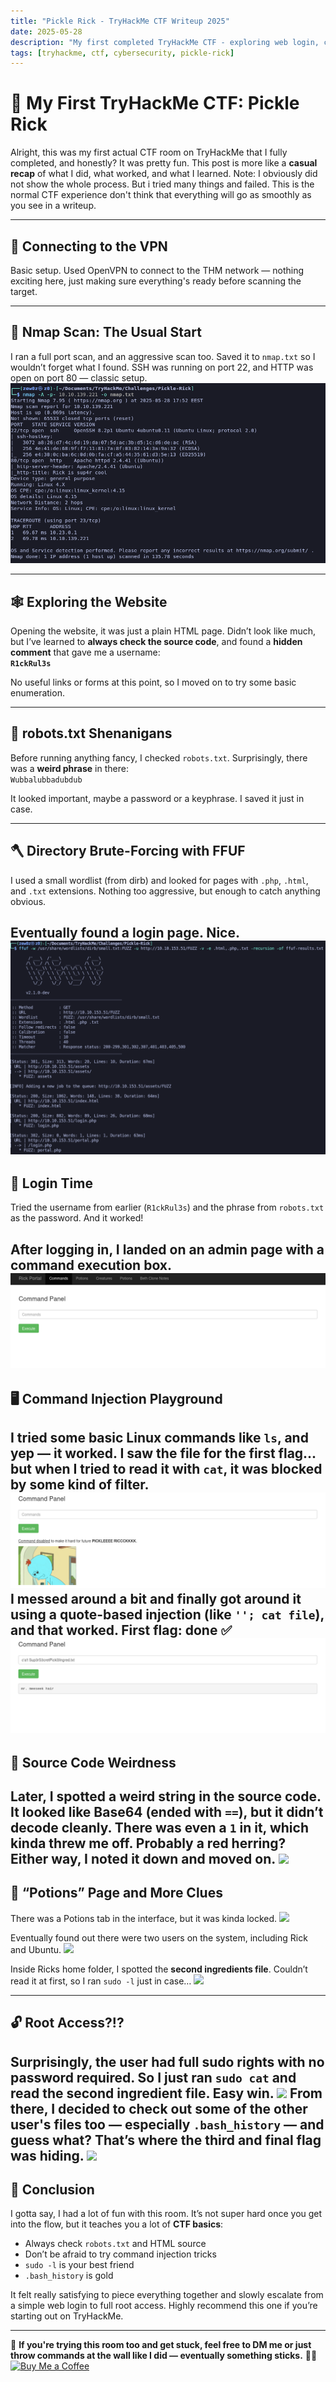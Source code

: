 ```yaml
---
title: "Pickle Rick - TryHackMe CTF Writeup 2025"
date: 2025-05-28
description: "My first completed TryHackMe CTF - exploring web login, command injection, and privilege escalation."
tags: [tryhackme, ctf, cybersecurity, pickle-rick]
---
```


# 🧠 My First TryHackMe CTF: Pickle Rick

Alright, this was my first actual CTF room on TryHackMe that I fully completed, and honestly? It was pretty fun. This post is more like a **casual recap** of what I did, what worked, and what I learned. 
Note: I obviously did not show the whole process. But i tried many things and failed. This is the normal CTF experience don't think that everything will go as smoothly as you see in a writeup.

---

## 🔌 Connecting to the VPN

Basic setup. Used OpenVPN to connect to the THM network — nothing exciting here, just making sure everything's ready before scanning the target.

---

## 🔎 Nmap Scan: The Usual Start

I ran a full port scan, and an aggressive scan too. Saved it to `nmap.txt` so I wouldn’t forget what I found. SSH was running on port 22, and HTTP was open on port 80 — classic setup.
![](/assets/img/pickle-rick/nmap.png)

---

## 🕸️ Exploring the Website

Opening the website, it was just a plain HTML page. Didn’t look like much, but I’ve learned to **always check the source code**, and  found a **hidden comment** that gave me a username:  
**`R1ckRul3s`**

No useful links or forms at this point, so I moved on to try some basic enumeration.

---

## 🤖 robots.txt Shenanigans

Before running anything fancy, I checked `robots.txt`. Surprisingly, there was a **weird phrase** in there:  
`Wubbalubbadubdub`

It looked important, maybe a password or a keyphrase. I saved it just in case.

---

## 🪓 Directory Brute-Forcing with FFUF

I used a small wordlist (from dirb) and looked for pages with `.php`, `.html`, and `.txt` extensions. Nothing too aggressive, but enough to catch anything obvious.

Eventually found a **login page**. Nice.
![](/assets/img/pickle-rick/ffuf-dir.png)
---

## 🔐 Login Time

Tried the username from earlier (`R1ckRul3s`) and the phrase from `robots.txt` as the password. And it worked!  

After logging in, I landed on an admin page with a **command execution box**.
![](/assets/img/pickle-rick/command-page.png)
---

## 🖥️ Command Injection Playground

I tried some basic Linux commands like `ls`, and yep — it worked. I saw the file for the first flag... but when I tried to read it with `cat`, it was blocked by some kind of filter.
![](/assets/img/pickle-rick/filter.png)
I messed around a bit and finally got around it using a **quote-based injection** (like `''; cat file`), and that worked. First flag: done ✅
![](/assets/img/pickle-rick/bypass.png)
---

## 🧪 Source Code Weirdness

Later, I spotted a weird string in the source code. It looked like Base64 (ended with `==`), but it didn’t decode cleanly. There was even a `1` in it, which kinda threw me off. Probably a red herring? Either way, I noted it down and moved on.
![](/assets/img/binary.png)
---

## 🧬 “Potions” Page and More Clues

There was a Potions tab in the interface, but it was kinda locked.
![](/assets/img/not-allowed.png)

Eventually found out there were two users on the system, including Rick and Ubuntu.
![](/assets/img/users.png)

Inside Ricks home folder, I spotted the **second ingredients file**. Couldn’t read it at first, so I ran `sudo -l` just in case…
![](/assets/img/sudo.png)

---

## 🔓 Root Access?!?

Surprisingly, the user had **full sudo rights** with no password required. So I just ran `sudo cat` and read the second ingredient file. Easy win.
![](/assets/img/sudo-cat.png)
From there, I decided to check out some of the other user's files too — especially `.bash_history` — and guess what? That’s where the **third and final flag** was hiding.
![](/assets/img/history.png)
---

## 🎉 Conclusion

I gotta say, I had a lot of fun with this room. It’s not super hard once you get into the flow, but it teaches you a lot of **CTF basics**:

- Always check `robots.txt` and HTML source
- Don’t be afraid to try command injection tricks
- `sudo -l` is your best friend
- `.bash_history` is gold

It felt really satisfying to piece everything together and slowly escalate from a simple web login to full root access. Highly recommend this one if you’re starting out on TryHackMe.

---

💬 **If you're trying this room too and get stuck, feel free to DM me or just throw commands at the wall like I did — eventually something sticks.** 🧠🔥  
[![Buy Me a Coffee](https://ko-fi.com/img/githubbutton_sm.svg)](https://ko-fi.com/zew0z)
